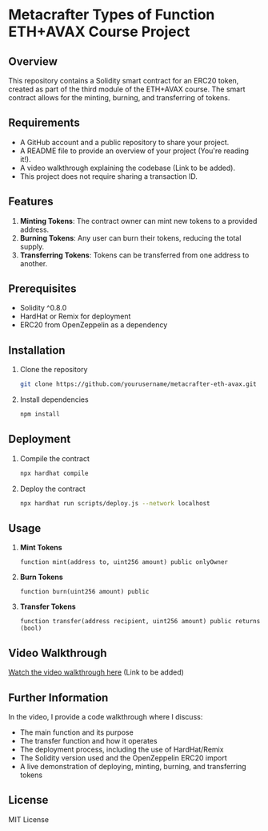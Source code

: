 
# Metacrafter Types of Function ETH+AVAX Course Project

## Overview

This repository contains a Solidity smart contract for an ERC20 token, created as part of the third module of the ETH+AVAX course. The smart contract allows for the minting, burning, and transferring of tokens.

## Requirements

- A GitHub account and a public repository to share your project.
- A README file to provide an overview of your project (You're reading it!).
- A video walkthrough explaining the codebase (Link to be added).
- This project does not require sharing a transaction ID.

## Features

1. **Minting Tokens**: The contract owner can mint new tokens to a provided address.
2. **Burning Tokens**: Any user can burn their tokens, reducing the total supply.
3. **Transferring Tokens**: Tokens can be transferred from one address to another.

## Prerequisites

- Solidity ^0.8.0
- HardHat or Remix for deployment
- ERC20 from OpenZeppelin as a dependency

## Installation

1. Clone the repository
   ```bash
   git clone https://github.com/yourusername/metacrafter-eth-avax.git
   ```
2. Install dependencies
   ```bash
   npm install
   ```

## Deployment

1. Compile the contract
   ```bash
   npx hardhat compile
   ```
2. Deploy the contract
   ```bash
   npx hardhat run scripts/deploy.js --network localhost
   ```

## Usage

1. **Mint Tokens**
   ```solidity
   function mint(address to, uint256 amount) public onlyOwner
   ```
2. **Burn Tokens**
   ```solidity
   function burn(uint256 amount) public
   ```
3. **Transfer Tokens**
   ```solidity
   function transfer(address recipient, uint256 amount) public returns (bool)
   ```

## Video Walkthrough

[Watch the video walkthrough here](#) (Link to be added)

## Further Information

In the video, I provide a code walkthrough where I discuss:
- The main function and its purpose
- The transfer function and how it operates
- The deployment process, including the use of HardHat/Remix
- The Solidity version used and the OpenZeppelin ERC20 import
- A live demonstration of deploying, minting, burning, and transferring tokens

## License

MIT License
